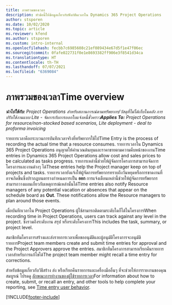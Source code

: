 ```yaml
---
title: ภาพรวมของเวลา
description: หัวข้อนี้ให้ข้อมูลเกี่ยวกับฟังก์ชันเวลาใน Dynamics 365 Project Operations
author: stsporen
ms.date: 10/02/2020
ms.topic: article
ms.reviewer: kfend
ms.author: stsporen
ms.custom: intro-internal
ms.openlocfilehash: fecbb7c6985608c21ef089434e67d5f1e47f06ec
ms.sourcegitcommit: 0fafe022731f0e1e8693382ff906e3f8541d34ca
ms.translationtype: HT
ms.contentlocale: th-TH
ms.lasthandoff: 07/07/2021
ms.locfileid: "6369084"
---
```

# <a name="time-overview"></a><span data-ttu-id="efabd-103">ภาพรวมของเวลา</span><span class="sxs-lookup"><span data-stu-id="efabd-103">Time overview</span></span>

<span data-ttu-id="efabd-104">_**นำไปใช้กับ:** Project Operations สำหรับสถานการณ์ตามทรัพยากร/วัสดุที่ไม่ได้เก็บในคลัง การปรับใช้งานแบบ Lite - จัดการกับการออกใบแจ้งหนี้ชั่วคราว_</span><span class="sxs-lookup"><span data-stu-id="efabd-104">_**Applies To:** Project Operations for resource/non-stocked based scenarios, Lite deployment - deal to proforma invoicing_</span></span>

<span data-ttu-id="efabd-105">รายการเวลาคือกระบวนการบันทึกเวลาจริงที่ทรัพยากรใช้ไป</span><span class="sxs-lookup"><span data-stu-id="efabd-105">Time Entry is the process of recording the actual time that a resource consumes.</span></span> <span data-ttu-id="efabd-106">รายการเวลาใน Dynamics 365 Project Operations อนุญาตให้คำนวณต้นทุนและราคาขายตามความคืบหน้าของงาน</span><span class="sxs-lookup"><span data-stu-id="efabd-106">Time entries in Dynamics 365 Project Operations allow cost and sales prices to be calculated as tasks progress.</span></span> <span data-ttu-id="efabd-107">รายการเหล่านี้ช่วยให้ผู้จัดการโครงการสามารถจัดการโครงการและงานต่างๆ ได้</span><span class="sxs-lookup"><span data-stu-id="efabd-107">These entries help the Project manager keep on top of projects and tasks.</span></span> <span data-ttu-id="efabd-108">รายการเวลายังแจ้งให้ผู้จัดการทรัพยากรทราบถึงวันหยุดหรือการขาดงานที่อาจเกิดขึ้นซึ่งปรากฏบนตารางกำหนดการเป็น **ออก** การแจ้งเตือนเหล่านี้ช่วยให้ผู้จัดการทรัพยากรสามารถวางแผนเกี่ยวกับเหตุการณ์เหล่านั้นได้</span><span class="sxs-lookup"><span data-stu-id="efabd-108">Time entries also notify Resource managers of any potential vacation or absences that appear on the schedule board as **Out**. These notifications allow the Resource managers to plan around those events.</span></span>

<span data-ttu-id="efabd-109">เมื่อบันทึกเวลาใน Project Operations ผู้ใช้สามารถติดตามระดับใดก็ได้ในโครงการ</span><span class="sxs-lookup"><span data-stu-id="efabd-109">When recording time in Project Operations, users can track against any level in the project.</span></span> <span data-ttu-id="efabd-110">ซึ่งรวมถึงระดับงาน สรุป หรือระดับโครงการ</span><span class="sxs-lookup"><span data-stu-id="efabd-110">This includes the task, summary, or project level.</span></span>

<span data-ttu-id="efabd-111">สมาชิกทีมโครงการสร้างและส่งรายการเวลาเพื่อขออนุมัติและผู้อนุมัติโครงการจะอนุมัติรายการ</span><span class="sxs-lookup"><span data-stu-id="efabd-111">Project team members create and submit time entries for approval and the Project Approvers approve the entries.</span></span> <span data-ttu-id="efabd-112">สมาชิกทีมโครงการสามารถเรียกคืนรายการเวลาสำหรับการแก้ไขได้</span><span class="sxs-lookup"><span data-stu-id="efabd-112">The project team member might recall a time entry for corrections.</span></span>

<span data-ttu-id="efabd-113">สำหรับข้อมูลเกี่ยวกับวิธีสร้าง ส่ง หรือเรียกคืนรายการและเครื่องมืออื่นๆ ที่จะช่วยให้การรายงานของคุณสมบูรณ์ โปรดดู [ลักษณะการทำงานของผู้ใช้รายการเวลา](ui-behavior-time.md)</span><span class="sxs-lookup"><span data-stu-id="efabd-113">For information about how to create, submit, or recall an entry, and other tools to help complete your reporting, see [Time entry user behavior](ui-behavior-time.md).</span></span>



[!INCLUDE[footer-include](../includes/footer-banner.md)]